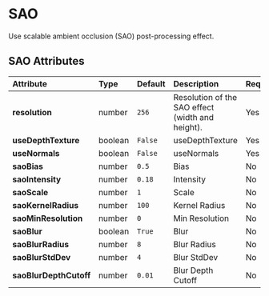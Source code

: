 
SAO
===


Use scalable ambient occlusion (SAO) post-processing effect.

SAO Attributes
---------------

|Attribute|Type|Default|Description|Required|
| :--- | :--- | :--- | :--- | :--- |
|**resolution**|number|```256```|Resolution of the SAO effect (width and height).|Yes|
|**useDepthTexture**|boolean|```False```|useDepthTexture|Yes|
|**useNormals**|boolean|```False```|useNormals|Yes|
|**saoBias**|number|```0.5```|Bias|No|
|**saoIntensity**|number|```0.18```|Intensity|No|
|**saoScale**|number|```1```|Scale|No|
|**saoKernelRadius**|number|```100```|Kernel Radius|No|
|**saoMinResolution**|number|```0```|Min Resolution|No|
|**saoBlur**|boolean|```True```|Blur|No|
|**saoBlurRadius**|number|```8```|Blur Radius|No|
|**saoBlurStdDev**|number|```4```|Blur StdDev|No|
|**saoBlurDepthCutoff**|number|```0.01```|Blur Depth Cutoff|No|
